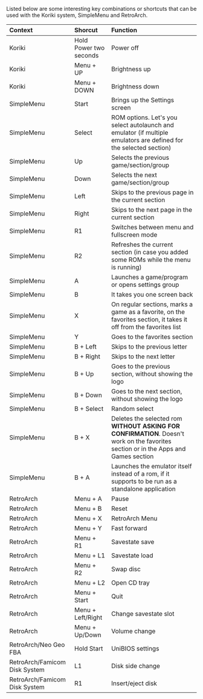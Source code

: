 Listed below are some interesting key combinations or shortcuts that can be used with the Koriki system, SimpleMenu and RetroArch.

|Context|Shorcut|Function|
|:------|:------|:-------|
|Koriki|Hold Power two seconds|Power off|
|Koriki|Menu + UP|Brightness up|
|Koriki|Menu + DOWN|Brightness down|
|SimpleMenu|Start|Brings up the Settings screen|
|SimpleMenu|Select|ROM options. Let's you select autolaunch and emulator (if multiple emulators are defined for the selected section)|
|SimpleMenu|Up|Selects the previous game/section/group|
|SimpleMenu|Down|Selects the next game/section/group|
|SimpleMenu|Left|Skips to the previous page in the current section|
|SimpleMenu|Right|Skips to the next page in the current section|
|SimpleMenu|R1|Switches between menu and fullscreen mode|
|SimpleMenu|R2|Refreshes the current section (in case you added some ROMs while the menu is running)|
|SimpleMenu|A|Launches a game/program or opens settings group|
|SimpleMenu|B|It takes you one screen back|
|SimpleMenu|X|On regular sections, marks a game as a favorite, on the favorites section, it takes it off from the favorites list|
|SimpleMenu|Y|Goes to the favorites section|
|SimpleMenu|B + Left|Skips to the previous letter|
|SimpleMenu|B + Right|Skips to the next letter|
|SimpleMenu|B + Up|Goes to the previous section, without showing the logo|
|SimpleMenu|B + Down|Goes to the next section, without showing the logo|
|SimpleMenu|B + Select|Random select|
|SimpleMenu|B + X|Deletes the selected rom **WITHOUT ASKING FOR CONFIRMATION**. Doesn't work on the favorites section or in the Apps and Games section|
|SimpleMenu|B + A|Launches the emulator itself instead of a rom, if it supports to be run as a standalone application|
|RetroArch|Menu + A|Pause|
|RetroArch|Menu + B|Reset|
|RetroArch|Menu + X|RetroArch Menu|
|RetroArch|Menu + Y|Fast forward|
|RetroArch|Menu + R1|Savestate save|
|RetroArch|Menu + L1|Savestate load|
|RetroArch|Menu + R2|Swap disc|
|RetroArch|Menu + L2|Open CD tray|
|RetroArch|Menu + Start|Quit|
|RetroArch|Menu + Left/Right|Change savestate slot|
|RetroArch|Menu + Up/Down|Volume change|
|RetroArch/Neo Geo FBA|Hold Start|UniBIOS settings|
|RetroArch/Famicom Disk System|L1|Disk side change|
|RetroArch/Famicom Disk System|R1|Insert/eject disk|
